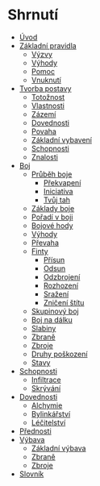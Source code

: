 # Shrnutí

- [Úvod](introduction.md)
- [Základní pravidla](core_rules.md)
  - [Výzvy](core_rules/challenges.md)
  - [Výhody](core_rules/advantages.md)
  - [Pomoc](core_rules/assistance.md)
  - [Vnuknutí](core_rules/inspiration.md)
- [Tvorba postavy](character_creation.md)
  - [Totožnost]()
  - [Vlastnosti](character_creation/attributes.md)
  - [Zázemí]()
  - [Dovednosti]()
  - [Povaha]()
  - [Základní vybavení]()
  - [Schopnosti]()
  - [Znalosti]()
- [Boj](combat.md)
  - [Průběh boje](combat/order.md)
    - [Překvapení](combat/order/surprise.md)
    - [Iniciativa](combat/order/initiative.md)
    - [Tvůj tah](combat/order/your_turn.md)
  - [Základy boje](combat/core_combat.md)
  - [Pořadí v boji](combat/order.md)
  - [Bojové hody](combat/combat_rolls.md)
  - [Výhody](combat/advantages.md)
  - [Převaha](combat/dominance.md)
  - [Finty](combat/moves.md)
    - [Přísun]()
    - [Odsun]()
    - [Odzbrojení](combat/moves/disarm.md)
    - [Rozhození]()
    - [Sražení]()
    - [Zničení štítu]()
  - [Skupinový boj](combat/fighting_groups.md)
  - [Boj na dálku](combat/ranged.md)
  - [Slabiny](combat/weaknesses.md)
  - [Zbraně]()
  - [Zbroje](combat/armor.md)
  - [Druhy poškození](combat/damage_types.md)
  - [Stavy]()
- [Schopnosti]()
  - [Infiltrace]()
  - [Skrývání]()
- [Dovednosti]()
  - [Alchymie]()
  - [Bylinkářství]()
  - [Léčitelství]()
- [Přednosti]()
- [Výbava]()
  - [Základní výbava]()
  - [Zbraně]()
  - [Zbroje]()
- [Slovník](dictionary.md)
